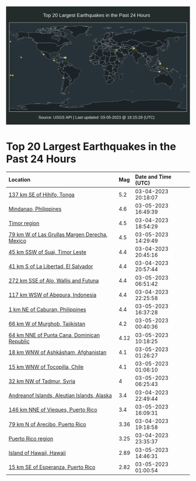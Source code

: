 ![Map](./map.png)

# Top 20 Largest Earthquakes in the Past 24 Hours

| Location | Mag | Date and Time (UTC) |
|:---|:---|:---|
| [137 km SE of Hihifo, Tonga](https://earthquake.usgs.gov/earthquakes/eventpage/us7000jhd8) | 5.2 | 03-04-2023 20:18:07 |
| [Mindanao, Philippines](https://earthquake.usgs.gov/earthquakes/eventpage/us7000jhhc) | 4.6 | 03-05-2023 16:49:39 |
| [Timor region](https://earthquake.usgs.gov/earthquakes/eventpage/us7000jhcz) | 4.5 | 03-04-2023 18:54:29 |
| [79 km W of Las Grullas Margen Derecha, Mexico](https://earthquake.usgs.gov/earthquakes/eventpage/us7000jhgu) | 4.5 | 03-05-2023 14:29:49 |
| [45 km SSW of Suai, Timor Leste](https://earthquake.usgs.gov/earthquakes/eventpage/us7000jhdd) | 4.4 | 03-04-2023 20:45:16 |
| [41 km S of La Libertad, El Salvador](https://earthquake.usgs.gov/earthquakes/eventpage/us7000jhde) | 4.4 | 03-04-2023 20:57:44 |
| [272 km SSE of Alo, Wallis and Futuna](https://earthquake.usgs.gov/earthquakes/eventpage/us7000jhfm) | 4.4 | 03-05-2023 06:51:42 |
| [117 km WSW of Abepura, Indonesia](https://earthquake.usgs.gov/earthquakes/eventpage/us7000jhdq) | 4.4 | 03-04-2023 22:25:58 |
| [1 km NE of Caburan, Philippines](https://earthquake.usgs.gov/earthquakes/eventpage/us7000jhh9) | 4.4 | 03-05-2023 16:37:28 |
| [66 km W of Murghob, Tajikistan](https://earthquake.usgs.gov/earthquakes/eventpage/us7000jhe4) | 4.2 | 03-05-2023 00:40:36 |
| [64 km NNE of Punta Cana, Dominican Republic](https://earthquake.usgs.gov/earthquakes/eventpage/pr2023064000) | 4.12 | 03-05-2023 10:18:25 |
| [18 km WNW of Ashkāsham, Afghanistan](https://earthquake.usgs.gov/earthquakes/eventpage/us7000jheb) | 4.1 | 03-05-2023 01:26:27 |
| [15 km WNW of Tocopilla, Chile](https://earthquake.usgs.gov/earthquakes/eventpage/us7000jhe6) | 4.1 | 03-05-2023 01:06:10 |
| [32 km NW of Tadmur, Syria](https://earthquake.usgs.gov/earthquakes/eventpage/us7000jhfy) | 4 | 03-05-2023 06:25:43 |
| [Andreanof Islands, Aleutian Islands, Alaska](https://earthquake.usgs.gov/earthquakes/eventpage/ak0232wk8zuo) | 3.4 | 03-04-2023 22:49:44 |
| [146 km NNE of Vieques, Puerto Rico](https://earthquake.usgs.gov/earthquakes/eventpage/pr71398388) | 3.4 | 03-05-2023 16:09:31 |
| [79 km N of Arecibo, Puerto Rico](https://earthquake.usgs.gov/earthquakes/eventpage/pr71398283) | 3.36 | 03-04-2023 19:18:58 |
| [Puerto Rico region](https://earthquake.usgs.gov/earthquakes/eventpage/pr71398293) | 3.25 | 03-04-2023 23:35:37 |
| [Island of Hawaii, Hawaii](https://earthquake.usgs.gov/earthquakes/eventpage/hv73333857) | 2.89 | 03-05-2023 14:46:31 |
| [15 km SE of Esperanza, Puerto Rico](https://earthquake.usgs.gov/earthquakes/eventpage/pr71398323) | 2.82 | 03-05-2023 01:00:54 |
